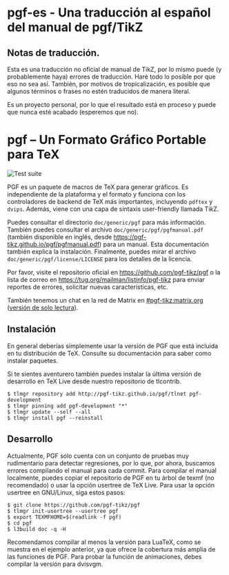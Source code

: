 # pgf-es - Una traducción al español del manual de pgf/TikZ

## Notas de traducción.

Esta es una traducción no oficial de manual de TikZ, por lo mismo puede (y 
probablemente haya) errores de traducción. Haré todo lo posible por que eso no
sea así. También, por motivos de tropicalización, es posible que algunos
términos o frases no estén traducidos de manera literal.

Es un proyecto personal, por lo que el resultado está en proceso y puede que
nunca esté acabado (esperemos que no).

# pgf – Un Formato Gráfico Portable para TeX

![Test suite](https://github.com/pgf-tikz/pgf/actions/workflows/check.yml/badge.svg?branch=master)

PGF es un paquete de macros de TeX para generar gráficos. Es independiente de la
plataforma y el formato y funciona con los controladores de backend de TeX más 
importantes, incluyendo `pdftex` y `dvips`. Además, viene con una capa de
sintaxis user-friendly llamada Ti*k*Z.

Puedes consultar el directorio `doc/generic/pgf` para más información. También
puedes  consultar el archivo `doc/generic/pgf/pgfmanual.pdf` (también disponible
en inglés, desde https://pgf-tikz.github.io/pgf/pgfmanual.pdf) para un manual.
Esta documentación también explica la instalación. Finalmente, puedes mirar el
archivo `doc/generic/pgf/license/LICENSE` para los detalles de la licencia.

Por favor, visite el repositorio oficial en https://github.com/pgf-tikz/pgf o la
lista de correo en https://tug.org/mailman/listinfo/pgf-tikz para enviar
reportes de errores, solicitar nuevas características, etc.

También tenemos un chat en la red de Matrix en
[#pgf-tikz:matrix.org](https://matrix.to/#/#pgf-tikz:matrix.org)
([versión de solo lectura](https://view.matrix.org/room/!NuxCISwYQJuyWwNsEI:matrix.org/)).

## Instalación

En general deberías simplemente usar la versión de PGF que está incluida en tu
distribución de TeX. Consulte su documentación para saber como instalar
paquetes.

Si te sientes aventurero también puedes instalar la última versión de desarrollo
en TeX Live desde nuestro repositorio de tlcontrib.
```console
$ tlmgr repository add http://pgf-tikz.github.io/pgf/tlnet pgf-development
$ tlmgr pinning add pgf-development "*"
$ tlmgr update --self --all
$ tlmgr install pgf --reinstall
```

## Desarrollo
Actualmente, PGF solo cuenta con un conjunto de pruebas muy rudimentario para
detectar regresiones, por lo que, por ahora, buscamos errores compilando el
manual para cada commit. Para compilar el manual localmente, puedes copiar el repositorio de PGF en tu árbol de texmf (no recomendado) o usar la opción
usertree de TeX Live. Para usar la opción usertree en GNU/Linux, siga estos
pasos:
```console
$ git clone https://github.com/pgf-tikz/pgf
$ tlmgr init-usertree --usertree pgf
$ export TEXMFHOME=$(readlink -f pgf)
$ cd pgf
$ l3build doc -q -H
```
Recomendamos compilar al menos la versión para LuaTeX, como se muestra en el
ejemplo anterior, ya que ofrece la cobertura más amplia de las funciones de PGF.
Para probar la función de animaciones, debes compilar la versión para dvisvgm.